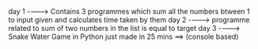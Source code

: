 day 1 ---->  Contains 3 programmes which sum all the numbers btween 1 to input given and calculates time taken by them 
day 2 ----> programme related to sum of two numbers in the list is equal to target 
day 3 ----> Snake Water Game in Python just made in 25 mins ==> (console based)
